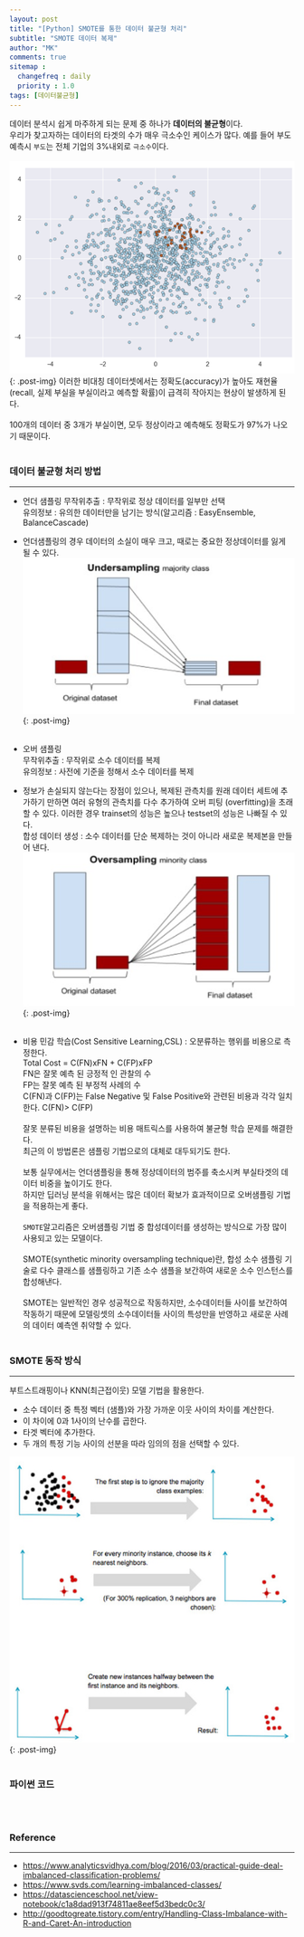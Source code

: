 ```yaml
---
layout: post
title: "[Python] SMOTE를 통한 데이터 불균형 처리"
subtitle: "SMOTE 데이터 복제"
author: "MK"
comments: true
sitemap :
  changefreq : daily
  priority : 1.0
tags: [데이터불균형]
---
```




데이터 분석시 쉽게 마주하게 되는 문제 중 하나가 **데이터의 불균형**이다. <br>
우리가 찾고자하는 데이터의 타겟의 수가 매우 극소수인 케이스가 많다.
예를 들어 부도예측시 `부도`는 전체 기업의 3%내외로 `극소수`이다.
<br><br>
![img_area](/img/posting/2019-01-04-001-unbalance.PNG){: .post-img}
이러한 비대칭 데이터셋에서는 정확도(accuracy)가 높아도 재현율(recall, 실제 부실을 부실이라고 예측할 확률)이 급격히 작아지는 현상이 발생하게 된다.
<br><br>
100개의 데이터 중 3개가 부실이면, 모두 정상이라고 예측해도 정확도가 97%가 나오기 때문이다.
<br><br>
### 데이터 불균형 처리 방법
---
- 언더 샘플링
무작위추출 : 무작위로 정상 데이터를 일부만 선택<br>
유의정보 : 유의한 데이터만을 남기는 방식(알고리즘 : EasyEnsemble, BalanceCascade)<br>
* 언더샘플링의 경우 데이터의 소실이 매우 크고, 때로는 중요한 정상데이터를 잃게 될 수 있다.<br>
![img_area](/img/posting/2019-01-04-001-undersampling.PNG){: .post-img}
<br><br>
- 오버 샘플링<br>
무작위추출 : 무작위로 소수 데이터를 복제<br>
유의정보 : 사전에 기준을 정해서 소수 데이터를 복제<br>
* 정보가 손실되지 않는다는 장점이 있으나, 복제된 관측치를 원래 데이터 세트에 추가하기 만하면 여러 유형의 관측치를 다수 추가하여 오버 피팅 (overfitting)을 초래할 수 있다. 이러한 경우 trainset의 성능은 높으나 testset의 성능은 나빠질 수 있다.<br>
합성 데이터 생성 : 소수 데이터를 단순 복제하는 것이 아니라 새로운 복제본을 만들어 낸다.<br>
![img_area](/img/posting/2019-01-04-001-oversampling.PNG){: .post-img}
<br><br>
- 비용 민감 학습(Cost Sensitive Learning,CSL) : 오분류하는 행위를 비용으로 측정한다.<br>
Total Cost = C(FN)xFN + C(FP)xFP<br>
FN은 잘못 예측 된 긍정적 인 관찰의 수<br>
FP는 잘못 예측 된 부정적 사례의 수<br>
C(FN)과 C(FP)는 False Negative 및 False Positive와 관련된 비용과 각각 일치한다. C(FN)> C(FP)
<br><br>
잘못 분류된 비용을 설명하는 비용 매트릭스를 사용하여 불균형 학습 문제를 해결한다.<br>
최근의 이 방법론은 샘플링 기법으로의 대체로 대두되기도 한다.
<br><br>
보통 실무에서는 언더샘플링을 통해 정상데이터의 범주를 축소시켜 부실타겟의 데이터 비중을 높이기도 한다.<br>
하지만 딥러닝 분석을 위해서는 많은 데이터 확보가 효과적이므로 오버샘플링 기법을 적용하는게 좋다.
<br><br>
`SMOTE`알고리즘은 오버샘플링 기법 중 합성데이터를 생성하는 방식으로 가장 많이 사용되고 있는 모델이다.
<br><br>
SMOTE(synthetic minority oversampling technique)란, 합성 소수 샘플링 기술로 다수 클래스를 샘플링하고 기존 소수 샘플을 보간하여 새로운 소수 인스턴스를 합성해낸다.
<br><br>
SMOTE는 일반적인 경우 성공적으로 작동하지만, 소수데이터들 사이를 보간하여 작동하기 때문에 모델링셋의 소수데이터들 사이의 특성만을 반영하고 새로운 사례의 데이터 예측엔 취약할 수 있다.
<br><br>
### SMOTE 동작 방식
---
부트스트래핑이나 KNN(최근접이웃) 모델 기법을 활용한다.<br>
- 소수 데이터 중 특정 벡터 (샘플)와 가장 가까운 이웃 사이의 차이를 계산한다.
- 이 차이에 0과 1사이의 난수를 곱한다.
- 타겟 벡터에 추가한다.
- 두 개의 특정 기능 사이의 선분을 따라 임의의 점을 선택할 수 있다.

![img_area](/img/posting/2019-01-04-001-smote.PNG){: .post-img}
<br><br>

### 파이썬 코드


<br><br>
### **Reference**
---
- <https://www.analyticsvidhya.com/blog/2016/03/practical-guide-deal-imbalanced-classification-problems/>
- <https://www.svds.com/learning-imbalanced-classes/>
- <https://datascienceschool.net/view-notebook/c1a8dad913f74811ae8eef5d3bedc0c3/>
- <http://goodtogreate.tistory.com/entry/Handling-Class-Imbalance-with-R-and-Caret-An-introduction>
